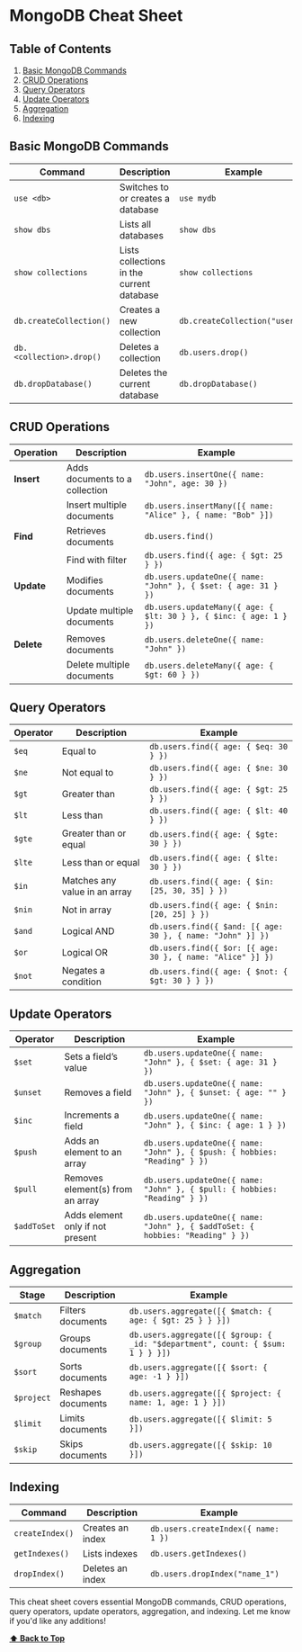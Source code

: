 # MongoDB Cheat Sheet

## Table of Contents

1. [Basic MongoDB Commands](#basic-mongodb-commands)
2. [CRUD Operations](#crud-operations)
3. [Query Operators](#query-operators)
4. [Update Operators](#update-operators)
5. [Aggregation](#aggregation)
6. [Indexing](#indexing)

## Basic MongoDB Commands

| Command                  | Description                               | Example                        |
| ------------------------ | ----------------------------------------- | ------------------------------ |
| `use <db>`               | Switches to or creates a database         | `use mydb`                     |
| `show dbs`               | Lists all databases                       | `show dbs`                     |
| `show collections`       | Lists collections in the current database | `show collections`             |
| `db.createCollection()`  | Creates a new collection                  | `db.createCollection("users")` |
| `db.<collection>.drop()` | Deletes a collection                      | `db.users.drop()`              |
| `db.dropDatabase()`      | Deletes the current database              | `db.dropDatabase()`            |

## CRUD Operations

| Operation  | Description                    | Example                                                           |
| ---------- | ------------------------------ | ----------------------------------------------------------------- |
| **Insert** | Adds documents to a collection | `db.users.insertOne({ name: "John", age: 30 })`                   |
|            | Insert multiple documents      | `db.users.insertMany([{ name: "Alice" }, { name: "Bob" }])`       |
| **Find**   | Retrieves documents            | `db.users.find()`                                                 |
|            | Find with filter               | `db.users.find({ age: { $gt: 25 } })`                             |
| **Update** | Modifies documents             | `db.users.updateOne({ name: "John" }, { $set: { age: 31 } })`     |
|            | Update multiple documents      | `db.users.updateMany({ age: { $lt: 30 } }, { $inc: { age: 1 } })` |
| **Delete** | Removes documents              | `db.users.deleteOne({ name: "John" })`                            |
|            | Delete multiple documents      | `db.users.deleteMany({ age: { $gt: 60 } })`                       |

## Query Operators

| Operator | Description                   | Example                                                    |
| -------- | ----------------------------- | ---------------------------------------------------------- |
| `$eq`    | Equal to                      | `db.users.find({ age: { $eq: 30 } })`                      |
| `$ne`    | Not equal to                  | `db.users.find({ age: { $ne: 30 } })`                      |
| `$gt`    | Greater than                  | `db.users.find({ age: { $gt: 25 } })`                      |
| `$lt`    | Less than                     | `db.users.find({ age: { $lt: 40 } })`                      |
| `$gte`   | Greater than or equal         | `db.users.find({ age: { $gte: 30 } })`                     |
| `$lte`   | Less than or equal            | `db.users.find({ age: { $lte: 30 } })`                     |
| `$in`    | Matches any value in an array | `db.users.find({ age: { $in: [25, 30, 35] } })`            |
| `$nin`   | Not in array                  | `db.users.find({ age: { $nin: [20, 25] } })`               |
| `$and`   | Logical AND                   | `db.users.find({ $and: [{ age: 30 }, { name: "John" }] })` |
| `$or`    | Logical OR                    | `db.users.find({ $or: [{ age: 30 }, { name: "Alice" }] })` |
| `$not`   | Negates a condition           | `db.users.find({ age: { $not: { $gt: 30 } } })`            |

## Update Operators

| Operator    | Description                      | Example                                                                       |
| ----------- | -------------------------------- | ----------------------------------------------------------------------------- |
| `$set`      | Sets a field’s value             | `db.users.updateOne({ name: "John" }, { $set: { age: 31 } })`                 |
| `$unset`    | Removes a field                  | `db.users.updateOne({ name: "John" }, { $unset: { age: "" } })`               |
| `$inc`      | Increments a field               | `db.users.updateOne({ name: "John" }, { $inc: { age: 1 } })`                  |
| `$push`     | Adds an element to an array      | `db.users.updateOne({ name: "John" }, { $push: { hobbies: "Reading" } })`     |
| `$pull`     | Removes element(s) from an array | `db.users.updateOne({ name: "John" }, { $pull: { hobbies: "Reading" } })`     |
| `$addToSet` | Adds element only if not present | `db.users.updateOne({ name: "John" }, { $addToSet: { hobbies: "Reading" } })` |

## Aggregation

| Stage      | Description        | Example                                                                        |
| ---------- | ------------------ | ------------------------------------------------------------------------------ |
| `$match`   | Filters documents  | `db.users.aggregate([{ $match: { age: { $gt: 25 } } }])`                       |
| `$group`   | Groups documents   | `db.users.aggregate([{ $group: { _id: "$department", count: { $sum: 1 } } }])` |
| `$sort`    | Sorts documents    | `db.users.aggregate([{ $sort: { age: -1 } }])`                                 |
| `$project` | Reshapes documents | `db.users.aggregate([{ $project: { name: 1, age: 1 } }])`                      |
| `$limit`   | Limits documents   | `db.users.aggregate([{ $limit: 5 }])`                                          |
| `$skip`    | Skips documents    | `db.users.aggregate([{ $skip: 10 }])`                                          |

## Indexing

| Command         | Description      | Example                             |
| --------------- | ---------------- | ----------------------------------- |
| `createIndex()` | Creates an index | `db.users.createIndex({ name: 1 })` |
| `getIndexes()`  | Lists indexes    | `db.users.getIndexes()`             |
| `dropIndex()`   | Deletes an index | `db.users.dropIndex("name_1")`      |

This cheat sheet covers essential MongoDB commands, CRUD operations, query
operators, update operators, aggregation, and indexing. Let me know if you'd
like any additions!

**[⬆ Back to Top](#table-of-contents)**

